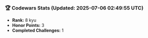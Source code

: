 ### 🏆 Codewars Stats (Updated: 2025-07-06 02:49:55 UTC)

- **Rank:** 8 kyu
- **Honor Points:** 3
- **Completed Challenges:** 1
